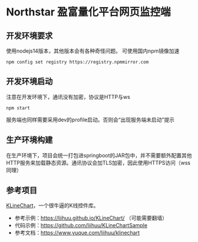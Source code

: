 # Northstar 盈富量化平台网页监控端

## 开发环境要求
使用nodejs14版本，其他版本会有各种奇怪问题。
可使用国内npm镜像加速
```
npm config set registry https://registry.npmmirror.com
```

## 开发环境启动
注意在开发环境下，通讯没有加密，协议是HTTP与ws
```
npm start
```
服务端也同样需要采用dev的profile启动。否则会“出现服务端未启动”提示

## 生产环境构建
在生产环境下，项目会统一打包进springboot的JAR包中，并不需要额外配置其他HTTP服务来加载静态资源。通讯协议会加TLS加密，因此使用HTTPS访问（wss同理）

## 参考项目
[KLineChart](https://github.com/liihuu/KLineChart)，一个很牛逼的K线控件库。
- 参考示例：https://liihuu.github.io/KLineChart/ （可能需要翻墙）
- 代码示例：https://github.com/liihuu/KLineChartSample
- 参考文档：https://www.yuque.com/liihuu/klinechart
